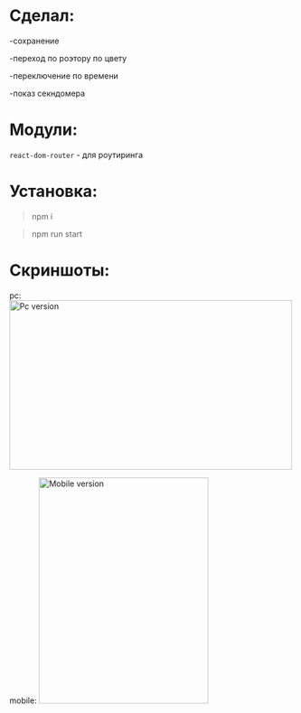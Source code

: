# Сделал:
-сохранение

-переход по роэтору по цвету

-переключение по времени

-показ секндомера


# Модули:

`react-dom-router` - для роутиринга

# Установка:
>npm i

>npm run start

# Скриншоты:
pc:
<img alt="Pc version" height="300" src="https://downloader.disk.yandex.ru/preview/2c092463893b0553e971231db5f92e4356607a92e7767ca0c96a6be602e0dbb0/6147b587/hQbgx9yNBmzAsDW62HbS2VRCpe9HTXJjLRHhueCw9zOnx1Uoh8Z15yLpSOKoGP9DOheAtsK2hxLBj4_PqAMfAQ%3D%3D?uid=0&filename=0.png&disposition=inline&hash=&limit=0&content_type=image%2Fpng&owner_uid=0&tknv=v2&size=2048x2048" title="Pc version" width="500"/>

mobile:
<img height="400" src="https://downloader.disk.yandex.ru/preview/7cc3ad0dae0252be821f204209eaedb0441ae5eea20fef39925fad09bed7883c/6147b5b3/0tEPDBdNu4rxBoW5e2tD83_U2hZZSlwp0eMj2Erx1rmjr33YuD7K7mpbd_zcCLrKbRyOh33MkZs0xrA5lWyEeA%3D%3D?uid=0&filename=1.png&disposition=inline&hash=&limit=0&content_type=image%2Fpng&owner_uid=0&tknv=v2&size=2048x2048" title="Mobile version" width="300"/>
